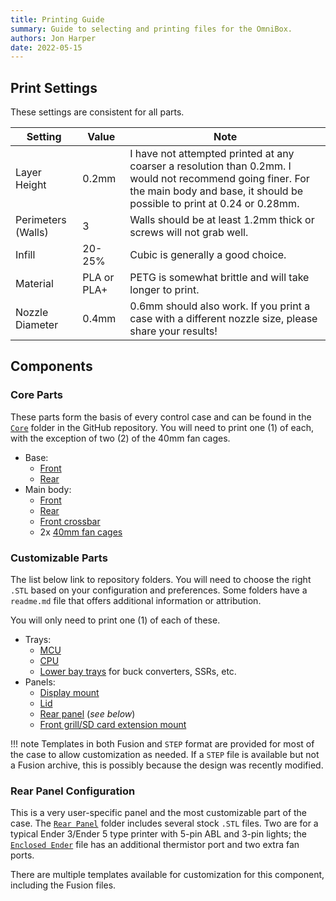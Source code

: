 ```yaml
---
title: Printing Guide
summary: Guide to selecting and printing files for the OmniBox.
authors: Jon Harper
date: 2022-05-15
---
```


## Print Settings

These settings are consistent for all parts.

| Setting            | Value  | Note |
|--------------------|--------|------|
| Layer Height       | 0.2mm  | I have not attempted printed at any coarser a resolution than 0.2mm. I would not recommend going finer. For the main body and base, it should be possible to print at 0.24 or 0.28mm. |
| Perimeters (Walls) | 3      | Walls should be at least 1.2mm thick or screws will not grab well. |
| Infill             | 20-25% | Cubic is generally a good choice. |
| Material           | PLA or PLA+   | PETG is somewhat brittle and will take longer to print. |
| Nozzle Diameter    | 0.4mm  | 0.6mm should also work. If you print a case with a different nozzle size, please share your results! |

## Components

### Core Parts

These parts form the basis of every control case and can be found in the [`Core`][14] folder in the GitHub repository. You will need to print one (1) of each, with the exception of two (2) of the 40mm fan cages.

- Base: 
    - [Front][1]
    - [Rear][2]
- Main body:
    - [Front][3]
    - [Rear][4]
    - [Front crossbar][5]
    - 2x [40mm fan cages][6]

### Customizable Parts

The list below link to repository folders. You will need to choose the right `.STL` based on your configuration and preferences. Some folders have a `readme.md` file that offers additional information or attribution.

You will only need to print one (1) of each of these.

- Trays:
    - [MCU][7]
    - [CPU][8]
    - [Lower bay trays][13] for buck converters, SSRs, etc.
- Panels:
    - [Display mount][9]
    - [Lid][10]
    - [Rear panel][11] (*see below*)
    - [Front grill/SD card extension mount][12]

!!! note
    Templates in both Fusion and `STEP` format are provided for most of the case to allow customization as needed. If a `STEP` file is available but not a Fusion archive, this is possibly because the design was recently modified.

### Rear Panel Configuration

This is a very user-specific panel and the most customizable part of the case. The [`Rear Panel`][11] folder includes several stock `.STL` files. Two are for a typical Ender 3/Ender 5 type printer with 5-pin ABL and 3-pin lights; the [`Enclosed Ender`][15] file has an additional thermistor port and two extra fan ports.

There are multiple templates available for customization for this component, including the Fusion files.

[1]: https://github.com/jon-harper/OmniBox/blob/main/Core/Base%20-%20Front.stl
[2]: https://github.com/jon-harper/OmniBox/blob/main/Core/Base%20-%20Rear.stl
[3]: https://github.com/jon-harper/OmniBox/blob/main/Core/Main%20Body%20-%20Front.stl
[4]: https://github.com/jon-harper/OmniBox/blob/main/Core/Main%20Body%20-%20Rear.stl
[5]: https://github.com/jon-harper/OmniBox/blob/main/Core/Main%20Body%20-%20Front%20Crossbar.stl
[6]: https://github.com/jon-harper/OmniBox/blob/main/Core/40mm%20Fan%20Cage.stl
[7]: https://github.com/jon-harper/OmniBox/tree/main/Trays/MCU
[8]: https://github.com/jon-harper/OmniBox/tree/main/Trays/CPU
[9]: https://github.com/jon-harper/OmniBox/tree/main/Panels/Display
[10]: https://github.com/jon-harper/OmniBox/tree/main/Panels/Lid
[11]: https://github.com/jon-harper/OmniBox/tree/main/Panels/Rear%20Panel
[12]: https://github.com/jon-harper/OmniBox/tree/main/Panels/Front%20Panel
[13]: https://github.com/jon-harper/OmniBox/tree/main/Trays/Lower%20Bay
[14]: https://github.com/jon-harper/OmniBox/tree/main/Core/
[15]: https://github.com/jon-harper/OmniBox/blob/main/Panels/Rear%20Panel/Rear%20Panel%20-%20Enclosed%20Ender.stl